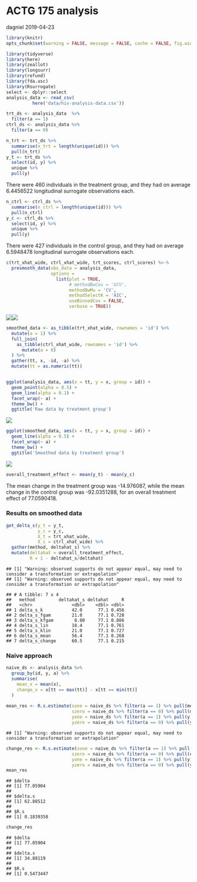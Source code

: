 ACTG 175 analysis
================
dagniel
2019-04-23

``` r
library(knitr)
opts_chunk$set(warning = FALSE, message = FALSE, cache = FALSE, fig.width = 7, fig.height = 7)
```

``` r
library(tidyverse)
library(here)
library(zeallot)
library(longsurr)
library(refund)
library(fda.usc)
library(Rsurrogate)
select <- dplyr::select
analysis_data <- read_csv(
          here('data/hiv-analysis-data.csv'))

trt_ds <- analysis_data  %>%
  filter(a == 1)
ctrl_ds <- analysis_data %>%
  filter(a == 0)

n_trt <- trt_ds %>%
  summarise(n_trt = length(unique(id))) %>%
  pull(n_trt)
y_t <- trt_ds %>%
  select(id, y) %>%
  unique %>%
  pull(y)
```

There were 460 individuals in the treatment group, and they had on average 6.4456522 longitudinal surrogate observations each.

``` r
n_ctrl <- ctrl_ds %>%
  summarise(n_ctrl = length(unique(id))) %>%
  pull(n_ctrl)
y_c <- ctrl_ds %>%
  select(id, y) %>%
  unique %>%
  pull(y)
```

There were 427 individuals in the control group, and they had on average 6.5948478 longitudinal surrogate observations each.

``` r
c(trt_xhat_wide, ctrl_xhat_wide, trt_scores, ctrl_scores) %<-%
  presmooth_data(obs_data = analysis_data, 
                 options = 
                   list(plot = TRUE, 
                        # methodBwCov = 'GCV',
                        methodBwMu = 'CV',
                        methodSelectK = 'AIC',
                        useBinnedCov = FALSE,
                        verbose = TRUE))
```

![](04_hiv-analysis_files/figure-markdown_github/unnamed-chunk-4-1.png)![](04_hiv-analysis_files/figure-markdown_github/unnamed-chunk-4-2.png)

``` r
smoothed_data <- as_tibble(trt_xhat_wide, rownames = 'id') %>%
  mutate(a = 1) %>%
  full_join(
    as_tibble(ctrl_xhat_wide, rownames = 'id') %>%
      mutate(a = 0)
  ) %>%
  gather(tt, x, -id, -a) %>%
  mutate(tt = as.numeric(tt))


ggplot(analysis_data, aes(x = tt, y = x, group = id)) +
  geom_point(alpha = 0.5) +
  geom_line(alpha = 0.1) +
  facet_wrap(~ a) +
  theme_bw() +
  ggtitle('Raw data by treatment group')
```

![](04_hiv-analysis_files/figure-markdown_github/unnamed-chunk-4-3.png)

``` r
ggplot(smoothed_data, aes(x = tt, y = x, group = id)) +
  geom_line(alpha = 0.5) +
  facet_wrap(~ a) +
  theme_bw() +
  ggtitle('Smoothed data by treatment group')
```

![](04_hiv-analysis_files/figure-markdown_github/unnamed-chunk-4-4.png)

``` r
overall_treatment_effect <- mean(y_t) - mean(y_c)
```

The mean change in the treatment group was -14.976087, while the mean change in the control group was -92.0351288, for an overall treatment effect of 77.0590418.

### Results on smoothed data

``` r
get_delta_s(y_t = y_t,
            y_c = y_c,
            X_t = trt_xhat_wide,
            X_c = ctrl_xhat_wide) %>%
  gather(method, deltahat_s) %>%
  mutate(deltahat = overall_treatment_effect,
         R = 1 - deltahat_s/deltahat)
```

    ## [1] "Warning: observed supports do not appear equal, may need to consider a transformation or extrapolation"
    ## [1] "Warning: observed supports do not appear equal, may need to consider a transformation or extrapolation"

    ## # A tibble: 7 x 4
    ##   method         deltahat_s deltahat     R
    ##   <chr>               <dbl>    <dbl> <dbl>
    ## 1 delta_s_k           42.0      77.1 0.456
    ## 2 delta_s_fgam        21.0      77.1 0.728
    ## 3 delta_s_kfgam        8.80     77.1 0.886
    ## 4 delta_s_lin         18.4      77.1 0.761
    ## 5 delta_s_klin        21.0      77.1 0.727
    ## 6 delta_s_mean        56.4      77.1 0.268
    ## 7 delta_s_change      60.5      77.1 0.215

### Naive approach

``` r
naive_ds <- analysis_data %>%
  group_by(id, y, a) %>%
  summarise(
    mean_x = mean(x),
    change_x = x[tt == max(tt)] - x[tt == min(tt)]
  )
  
mean_res <- R.s.estimate(sone = naive_ds %>% filter(a == 1) %>% pull(mean_x),
                         szero = naive_ds %>% filter(a == 0) %>% pull(mean_x),
                         yone = naive_ds %>% filter(a == 1) %>% pull(y),
                         yzero = naive_ds %>% filter(a == 0) %>% pull(y))
```

    ## [1] "Warning: observed supports do not appear equal, may need to consider a transformation or extrapolation"

``` r
change_res <- R.s.estimate(sone = naive_ds %>% filter(a == 1) %>% pull(change_x),
                         szero = naive_ds %>% filter(a == 0) %>% pull(change_x),
                         yone = naive_ds %>% filter(a == 1) %>% pull(y),
                         yzero = naive_ds %>% filter(a == 0) %>% pull(y))
mean_res
```

    ## $delta
    ## [1] 77.05904
    ## 
    ## $delta.s
    ## [1] 62.88512
    ## 
    ## $R.s
    ## [1] 0.1839358

``` r
change_res
```

    ## $delta
    ## [1] 77.05904
    ## 
    ## $delta.s
    ## [1] 34.88119
    ## 
    ## $R.s
    ## [1] 0.5473447
